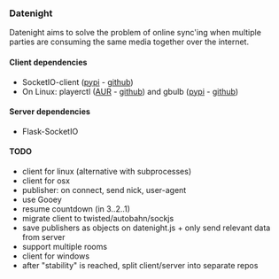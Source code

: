### Datenight ###

Datenight aims to solve the problem of online sync'ing when multiple parties
are consuming the same media together over the internet.


#### Client dependencies ####
  - SocketIO-client ([pypi](https://pypi.python.org/pypi/socketIO-client) - [github](https://github.com/invisibleroads/socketIO-client))
  - On Linux: playerctl ([AUR](https://aur.archlinux.org/packages/playerctl/) - [github](https://github.com/acrisci/playerctl)) and gbulb ([pypi](https://pypi.python.org/pypi/gbulb) - [github](https://github.com/nathan-hoad/gbulb))


#### Server dependencies ####
  - Flask-SocketIO


#### TODO ####
  - client for linux (alternative with subprocesses)
  - client for osx
  - publisher: on connect, send nick, user-agent
  - use Gooey
  - resume countdown (in 3..2..1)
  - migrate client to twisted/autobahn/sockjs
  - save publishers as objects on datenight.js + only send relevant data from server
  - support multiple rooms
  - client for windows
  - after "stability" is reached, split client/server into separate repos
